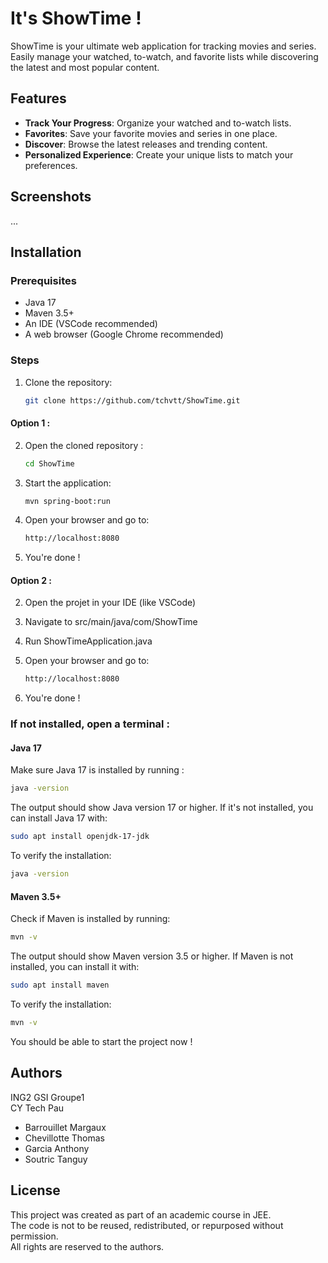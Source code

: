 # It's ShowTime !

ShowTime is your ultimate web application for tracking movies and series.  
Easily manage your watched, to-watch, and favorite lists while discovering the latest and most popular content.



## Features

- **Track Your Progress**: Organize your watched and to-watch lists.
- **Favorites**: Save your favorite movies and series in one place.
- **Discover**: Browse the latest releases and trending content.
- **Personalized Experience**: Create your unique lists to match your preferences.



## Screenshots

...



## Installation

### Prerequisites
- Java 17
- Maven 3.5+
- An IDE (VSCode recommended)
- A web browser (Google Chrome recommended)

### Steps
1. Clone the repository:
   ```bash
   git clone https://github.com/tchvtt/ShowTime.git

#### Option 1 :
2. Open the cloned repository :
   ```bash
   cd ShowTime

3. Start the application:
   ```bash
   mvn spring-boot:run

4. Open your browser and go to:
   ```bash
   http://localhost:8080

5. You're done !

#### Option 2 : 
2. Open the projet in your IDE (like VSCode)

3. Navigate to src/main/java/com/ShowTime

4. Run ShowTimeApplication.java

5. Open your browser and go to:
   ```bash
   http://localhost:8080

6. You're done !


### If not installed, open a terminal : 

#### Java 17
Make sure Java 17 is installed by running :
```bash
java -version  
```

The output should show Java version 17 or higher.
If it's not installed, you can install Java 17 with:
```bash
sudo apt install openjdk-17-jdk
```

To verify the installation:
```bash
java -version  
```

#### Maven 3.5+
Check if Maven is installed by running:
```bash
mvn -v
```

The output should show Maven version 3.5 or higher.
If Maven is not installed, you can install it with:
```bash
sudo apt install maven
```

To verify the installation:
```bash
mvn -v
```

You should be able to start the project now !





## Authors

ING2 GSI Groupe1  
CY Tech Pau
- Barrouillet Margaux
- Chevillotte Thomas
- Garcia Anthony
- Soutric Tanguy





## License

This project was created as part of an academic course in JEE.  
The code is not to be reused, redistributed, or repurposed without permission.  
All rights are reserved to the authors.
